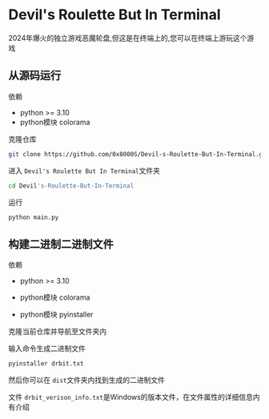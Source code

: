 # Devil's Roulette But In Terminal

2024年爆火的独立游戏恶魔轮盘,但这是在终端上的,您可以在终端上游玩这个游戏

## 从源码运行

依赖

- python >= 3.10
- python模块 colorama

克隆仓库

```bash
git clone https://github.com/0x8000S/Devil-s-Roulette-But-In-Terminal.git
```

进入 `Devil's Roulette But In Terminal`文件夹

```bash
cd Devil's-Roulette-But-In-Terminal
```

运行

```bash
python main.py
```

## 构建二进制二进制文件

依赖

- python >= 3.10

- python模块 colorama

- python模块 pyinstaller

克隆当前仓库并导航至文件夹内

输入命令生成二进制文件

```bash
pyinstaller drbit.txt
```

然后你可以在 `dist`文件夹内找到生成的二进制文件

文件 `drbit_verison_info.txt`是Windows的版本文件，在文件属性的详细信息内有介绍
